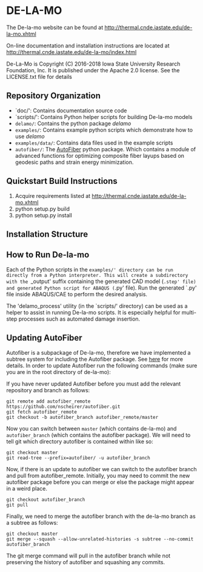 # DE-LA-MO

The De-la-mo website can be found at http://thermal.cnde.iastate.edu/de-la-mo.xhtml

On-line documentation and installation instructions are located at
http://thermal.cnde.iastate.edu/de-la-mo/index.html

De-La-Mo is Copyright (C) 2016-2018 Iowa State University
Research Foundation, Inc. It is published under the
Apache 2.0 license. See the LICENSE.txt file for details


## Repository Organization
* `doc/': Contains documentation source code
* `scripts/': Contains Python helper scripts for building De-la-mo models
* `delamo/`: Contains the python package _delamo_
* `examples/`: Contains example python scripts which demonstrate how to use _delamo_
* `examples/data/`: Contains data files used in the example scripts
* `autofiber/`: The [AutoFiber](https://github.com/nscheirer/autofiber) python package. Which contains a module of 
advanced functions for optimizing composite fiber layups based on geodesic paths and strain energy minimization.

## Quickstart Build Instructions
1. Acquire requirements listed at http://thermal.cnde.iastate.edu/de-la-mo.xhtml
2. python setup.py build
3. python setup.py install

## Installation Structure

## How to Run De-la-mo

Each of the Python scripts in the `examples/' directory can be run directly
from a Python interpreter. This will create a subdirectory with the
`_output' suffix containing the generated CAD model (`.step' file) and
generated Python script for ABAQUS (`.py' file). Run the generated `.py' file
inside ABAQUS/CAE to perform the desired analysis. 

The 'delamo_process' utility (in the `scripts/' directory) can be used as a
helper to assist in running De-la-mo scripts. It is especially helpful
for multi-step processes such as automated damage insertion.

## Updating AutoFiber
Autofiber is a subpackage of De-la-mo, therefore we have implemented a subtree system for including the Autofiber
package. See [here](https://git-scm.com/book/en/v1/Git-Tools-Subtree-Merging) for more details. In order to update 
Autofiber run the following commands (make sure you are in the root directory of de-la-mo):

If you have never updated Autofiber before you must add the relevant repository and branch as follows:
```
git remote add autofiber_remote https://github.com/nscheirer/autofiber.git
git fetch autofiber_remote
git checkout -b autofiber_branch autofiber_remote/master
```

Now you can switch between `master` (which contains de-la-mo) and `autofiber_branch` (which contains the autofiber 
package). We will need to tell git which directory autofiber is contained within like so:

```
git checkout master
git read-tree --prefix=autofiber/ -u autofiber_branch
```

Now, if there is an update to autofiber we can switch to the autofiber branch and pull from autofiber_remote. Initially,
you may need to commit the new autofiber package before you can merge or else the package might appear in a weird place.

```
git checkout autofiber_branch
git pull
```

Finally, we need to merge the autofiber branch with the de-la-mo branch as a subtree as follows:

```
git checkout master
git merge --squash --allow-unrelated-histories -s subtree --no-commit autofiber_branch
```

The git merge command will pull in the autofiber branch while not preserving the history of autofiber and squashing any
commits.
